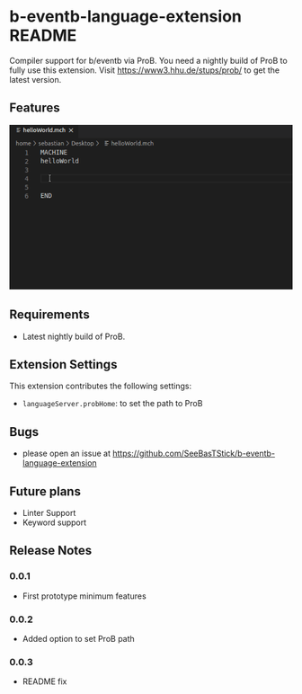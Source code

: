 # b-eventb-language-extension README

Compiler support for b/eventb via ProB. You need a nightly build of ProB to fully use this extension. Visit https://www3.hhu.de/stups/prob/ to get the latest version.


## Features

![animation](https://raw.githubusercontent.com/SeeBasTStick/b-eventb-language-extension/master/media/screencaputer.gif)


## Requirements

- Latest nightly build of ProB.


## Extension Settings

This extension contributes the following settings:

* `languageServer.probHome`: to set the path to ProB


## Bugs
- please open an issue at https://github.com/SeeBasTStick/b-eventb-language-extension


## Future plans
- Linter Support
- Keyword support

## Release Notes


### 0.0.1

- First prototype minimum features

### 0.0.2

- Added option to set ProB path


### 0.0.3

- README fix